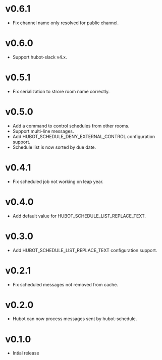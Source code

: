 v0.6.1
======

* Fix channel name only resolved for public channel.

v0.6.0
======

* Support hubot-slack v4.x.

v0.5.1
======

* Fix serialization to strore room name correctly.

v0.5.0
======

* Add a command to control schedules from other rooms.
* Support multi-line messages.
* Add HUBOT_SCHEDULE_DENY_EXTERNAL_CONTROL configuration support.
* Schedule list is now sorted by due date.

v0.4.1
======

* Fix scheduled job not working on leap year.

v0.4.0
======

* Add default value for HUBOT_SCHEDULE_LIST_REPLACE_TEXT.


v0.3.0
======

* Add HUBOT_SCHEDULE_LIST_REPLACE_TEXT configuration support.


v0.2.1
======

* Fix scheduled messages not removed from cache.


v0.2.0
======

* Hubot can now process messages sent by hubot-schedule.



v0.1.0
======

* Intial release
